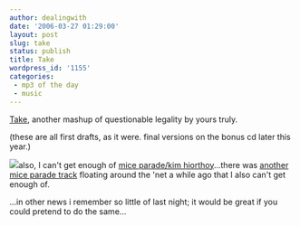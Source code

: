 ```yaml
---
author: dealingwith
date: '2006-03-27 01:29:00'
layout: post
slug: take
status: publish
title: Take
wordpress_id: '1155'
categories:
 - mp3 of the day
 - music
---
```


[Take][1], another mashup of questionable legality by yours truly.

(these are all first drafts, as it were. final versions on the bonus cd later
this year.)

![][2]also, I can't get enough of [mice parade/kim hiorthoy][3]...there was
[another mice parade track][4] floating around the 'net a while ago that I
also can't get enough of.

...in other news i remember so little of last night; it would be great if you
could pretend to do the same...

   [1]: http://iaspiretonothing.com/daniel/blog/files/2006/03/take01.mp3

   [2]: http://static.flickr.com/54/118256909_14ba80b320_s.jpg

   [3]: http://www.scissorkick.com/2005/04/mice-paradekim-hiorthoy.html

   [4]: http://iaspiretonothing.com/daniel/blog/files/2006/03/miceparade.mp3

